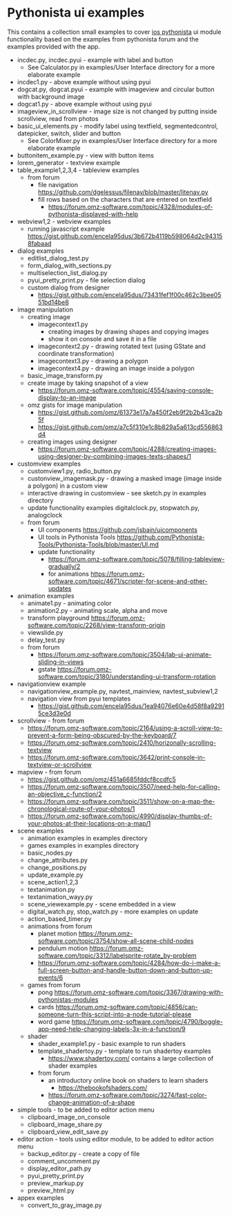 # Pythonista ui examples
 
 This contains a collection small examples to cover [ios pythonista](http://omz-software.com/pythonista/)
 ui module functionality based on the examples from pythonista forum and the examples provided with the app.
 
*   incdec.py, incdec.pyui -  example with label  and button
    - See Calculator.py in examples/User Interface directory for a more elaborate example
*   incdec1.py - above example without using pyui
*   dogcat.py, dogcat.pyui - example with imageview and circular button with background image
*   dogcat1.py - above example without using pyui
*   imageview_in_scrollview - image size is not changed by putting inside scrollview, read from photos
*   basic_ui_elements.py - modify label using textfield, segmentedcontrol, datepicker, switch, slider and button
    - See ColorMixer.py in examples/User Interface directory for a more elaborate example
*   buttonitem_example.py - view with button items
*   lorem_generator - textview example
*   table_example1,2,3,4 - tableview examples
    - from forum
        - file navigation https://github.com/dgelessus/filenav/blob/master/litenav.py
        - fill rows based on the characters that are entered on textfield
            - https://forum.omz-software.com/topic/4328/modules-of-pythonista-displayed-with-help
*   webview1,2 - webview examples
    - running javascript example https://gist.github.com/encela95dus/3b672b4119b598064d2c943158fabaad
*   dialog examples
    - editlist_dialog_test.py
    - form_dialog_with_sections.py
    - multiselection_list_dialog.py
    - pyui_pretty_print.py - file selection dialog
    - custom dialog from designer
        - https://gist.github.com/encela95dus/73431fef1f00c462c3bee0551bd14be8
*   image manipulation
    - creating image    
        - imagecontext1.py 
            - creating images by drawing shapes and copying images
            - show it on console and save it in a file
        - imagecontext2.py - drawing rotated text (using GState and coordinate transformation)
        - imagecontext3.py - drawing a polygon
        - imagecontext4.py - drawing an image inside a polygon
    - basic_image_transform.py 
    - create image by taking snapshot of a view
        -  https://forum.omz-software.com/topic/4554/saving-console-display-to-an-image
    - omz gists for image manipulation
        - https://gist.github.com/omz/61373e17a7a450f2eb9f2b2b43ca2b5f
        - https://gist.github.com/omz/a7c5f310e1c8b829a5a613cd556863d4
    - creating images using designer
        - https://forum.omz-software.com/topic/4288/creating-images-using-designer-by-combining-images-texts-shapes/1
*   customview examples
    - customview1.py, radio_button.py  
    - custonview_imagemask.py - drawing a masked image (image inside a polygon) in a custom view
    - interactive drawing in customview - see sketch.py in examples directory
    - update functionality examples digitalclock.py, stopwatch.py, analogclock
    - from forum
        - UI components https://github.com/jsbain/uicomponents
        - UI tools in  Pythonista Tools https://github.com/Pythonista-Tools/Pythonista-Tools/blob/master/UI.md
        - update functionality
            - https://forum.omz-software.com/topic/5078/filling-tableview-gradually/2
            - for animations https://forum.omz-software.com/topic/4671/scripter-for-scene-and-other-updates
*   animation examples
    - animate1.py - animating color
    - animation2.py - animating scale, alpha and move
    - transform playground https://forum.omz-software.com/topic/2268/view-transform-origin
    - viewslide.py
    - delay_test.py
    - from forum
        -  https://forum.omz-software.com/topic/3504/lab-ui-animate-sliding-in-views
        -  gstate  https://forum.omz-software.com/topic/3180/understanding-ui-transform-rotation
*   navigationview example
    - navigationview_example.py, navtest_mainview, navtest_subview1,2
    - navigation view from pyui templates
        - https://gist.github.com/encela95dus/1ea94076e60e4d58f8a92915ce3d3e0d
*   scrollview - from forum
    - https://forum.omz-software.com/topic/2164/using-a-scroll-view-to-prevent-a-form-being-obscured-by-the-keyboard/7
    - https://forum.omz-software.com/topic/2410/horizonally-scrolling-textview
    - https://forum.omz-software.com/topic/3642/print-console-in-textview-or-scrollview       
*   mapview - from forum
    - https://gist.github.com/omz/451a6685fddcf8ccdfc5
    - https://forum.omz-software.com/topic/3507/need-help-for-calling-an-objective_c-function/2
    - https://forum.omz-software.com/topic/3511/show-on-a-map-the-chronological-route-of-your-photos/1
    - https://forum.omz-software.com/topic/4990/display-thumbs-of-your-photos-at-their-locations-on-a-map/1  
*   scene examples
    - animation examples in examples directory
    - games examples in examples directory
    - basic_nodes.py
    - change_attributes.py
    - change_positions.py 
    - update_example.py
    - scene_action1,2,3
    - textanimation.py
    - textanimation_wayy.py
    - scene_viewexample.py - scene embedded in a view
    - digital_watch.py, stop_watch.py - more examples on update
    - action_based_timer.py
    - animations from forum
        - planet motion https://forum.omz-software.com/topic/3754/show-all-scene-child-nodes
        - pendulum motion https://forum.omz-software.com/topic/3312/labelsprite-rotate_by-problem
        - https://forum.omz-software.com/topic/4284/how-do-i-make-a-full-screen-button-and-handle-button-down-and-button-up-events/6
    - games from forum
        - pong https://forum.omz-software.com/topic/3367/drawing-with-pythonistas-modules
        - cards   https://forum.omz-software.com/topic/4856/can-someone-turn-this-script-into-a-node-tutorial-please
        - word game   https://forum.omz-software.com/topic/4790/boggle-app-need-help-changing-labels-3x-in-a-function/9
    - shader
        - shader_example1.py - basic example to run shaders
        - template_shadertoy.py - template to run shadertoy examples
           - https://www.shadertoy.com/ contains a large collection of shader examples 
        - from forum
            - an introductory online book on shaders to learn shaders
                - https://thebookofshaders.com/
            - https://forum.omz-software.com/topic/3274/fast-color-change-animation-of-a-shape
*   simple tools  - to be added to editor action menu 
    - clipboard_image_on_console
    - clipboard_image_share.py
    - clipboard_view_edit_save.py
*   editor action - tools using editor module, to be added to editor action menu 
    - backup_editor.py - create a copy of file 
    - comment_uncomment.py
    - display_editor_path.py
    - pyui_pretty_print.py
    - preview_markup.py
    - preview_html.py
*   appex examples
    - convert_to_gray_image.py
  
